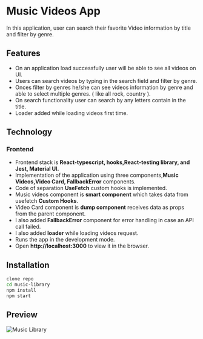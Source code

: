 # Music Videos App 

In this application, user can search their favorite Video information by title and filter by genre.

## Features

- On an application load successfully user will be able to see all videos on UI.
- Users can search videos by typing in the search field and filter by genre.
- Onces filter by genres he/she can see videos information by genre and able to select multiple genres. ( like all rock, country ).
- On search functionality user can search by any letters contain in the title.
- Loader added while loading videos first time.

## Technology

### Frontend

- Frontend stack is **React-typescript, hooks,React-testing library, and Jest, Material UI.**
- Implementation of the application using three components,**Music Videos,Video Card, FallbackError** components.
- Code of separation **UseFetch** custom hooks is implemented.
- Music videos component is **smart component** which takes data from usefetch **Custom Hooks**.
- Video Card component is **dump component** receives data as props from the parent component.
- I also added **FallbackError** component for error handling in case an API call failed.
- I also added **loader** while loading videos request.
- Runs the app in the development mode.
- Open **http://localhost:3000** to view it in the browser.

## Installation

```sh
clone repo
cd music-library 
npm install
npm start
```



## Preview

![Music Library](https://media.giphy.com/media/dsf70QzMGgTkAcgVtk/giphy.gif)


